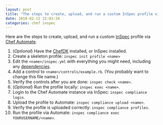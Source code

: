 ```yaml
---
layout: post
title: "The steps to create, upload, and run a custom InSpec profile via Chef Automate"
date: 2018-02-12 15:03:24
categories: chef inspec
---
```


Here are the steps to create, upload, and run a custom [InSpec](https://www.inspec.io/) profile via [Chef Automate](https://www.chef.io/automate/).

1. (_Optional_) Have the [ChefDK][chefdk] installed, or InSpec installed.
2. Create a skeleton profile: `inspec init profile <name>`
3. Edit the `<name>/inspec.yml` with everything you might need, including any [dependencies](https://github.com/chef/inspec-aws#adapt-the-inspecyml).
4. Add a control to `<name>/controls/example.rb`. (You probably want to change this file name.)
5. Verify the controls after you are done: `inspec check <name>`.
6. (_Optional_) Run the profile locally: `inspec exec <name>`.
7. Login to the Chef Automate instance via InSpec: `inspec compliance login`.
8. Upload the profile to Automate: `inspec compliance upload <name>`.
9. Verify the profile is uploaded correctly: `inspec compliance profiles`.
10. Run the profile via Automate: `inspec compliance exec YOURUSERNAME/<name>`.

[chefdk]: https://downloads.chef.io/chef-dk/
